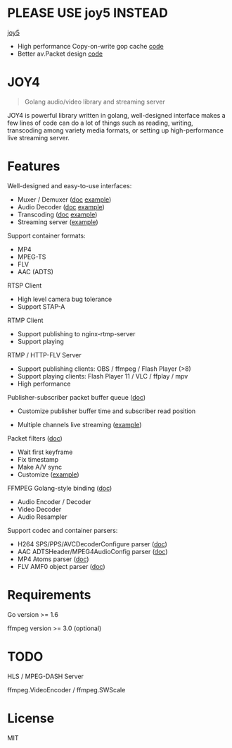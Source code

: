 # PLEASE USE joy5 INSTEAD

[joy5](https://github.com/orbweb/joy5)

- High performance Copy-on-write gop cache [code](https://github.com/orbweb/joy5/blob/master/cmd/avtool/pubsub.go)
- Better av.Packet design [code](https://github.com/orbweb/joy5/blob/master/av/av.go)

# JOY4

> Golang audio/video library and streaming server

JOY4 is powerful library written in golang, well-designed interface makes a few lines of code can do a lot of things such as reading, writing, transcoding among variety media formats, or setting up high-performance live streaming server.

# Features 

Well-designed and easy-to-use interfaces:

- Muxer / Demuxer ([doc](https://godoc.org/github.com/orbweb/joy4/av#Demuxer) [example](https://github.com/orbweb/joy4/blob/master/examples/open_probe_file/main.go))
- Audio Decoder ([doc](https://godoc.org/github.com/orbweb/joy4/av#AudioDecoder) [example](https://github.com/orbweb/joy4/blob/master/examples/audio_decode/main.go))
- Transcoding ([doc](https://godoc.org/github.com/orbweb/joy4/av/transcode) [example](https://github.com/orbweb/joy4/blob/master/examples/transcode/main.go))
- Streaming server ([example](https://github.com/orbweb/joy4/blob/master/examples/http_flv_and_rtmp_server/main.go))

Support container formats:

- MP4
- MPEG-TS
- FLV
- AAC (ADTS)

RTSP Client
- High level camera bug tolerance
- Support STAP-A

RTMP Client
- Support publishing to nginx-rtmp-server
- Support playing

RTMP / HTTP-FLV Server 
- Support publishing clients: OBS / ffmpeg / Flash Player (>8)
- Support playing clients: Flash Player 11 / VLC / ffplay / mpv
- High performance


Publisher-subscriber packet buffer queue ([doc](https://godoc.org/github.com/orbweb/joy4/av/pubsub))

- Customize publisher buffer time and subscriber read position


- Multiple channels live streaming ([example](https://github.com/orbweb/joy4/blob/master/examples/rtmp_server_channels/main.go))

Packet filters ([doc](https://godoc.org/github.com/orbweb/joy4/av/pktque))

- Wait first keyframe
- Fix timestamp
- Make A/V sync
- Customize ([example](https://github.com/orbweb/joy4/blob/master/examples/rtmp_server_channels/main.go#L19))

FFMPEG Golang-style binding ([doc](https://godoc.org/github.com/orbweb/joy4/cgo/ffmpeg))
- Audio Encoder / Decoder
- Video Decoder
- Audio Resampler

Support codec and container parsers:

- H264 SPS/PPS/AVCDecoderConfigure parser ([doc](https://godoc.org/github.com/orbweb/joy4/codec/h264parser))
- AAC ADTSHeader/MPEG4AudioConfig parser ([doc](https://godoc.org/github.com/orbweb/joy4/codec/aacparser))
- MP4 Atoms parser ([doc](https://godoc.org/github.com/orbweb/joy4/format/mp4/mp4io))
- FLV AMF0 object parser ([doc](https://godoc.org/github.com/orbweb/joy4/format/flv/flvio))

# Requirements

Go version >= 1.6

ffmpeg version >= 3.0 (optional)

# TODO

HLS / MPEG-DASH Server

ffmpeg.VideoEncoder / ffmpeg.SWScale

# License

MIT
